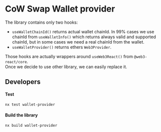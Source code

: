 # CoW Swap Wallet provider

The library contains only two hooks:
 - `useWalletChainId()` returns actual wallet chainId. In 99% cases we use chainId from `useWalletInfo()` which returns always valid and supported chainId, but in some cases we need a real chainId from the wallet.
 - `useWalletProvider()` returns ethers `Web3Provider`.

Those hooks are actually wrappers around `useWeb3React()` from `@web3-react/core`.  
Once we decide to use other library, we can easily replace it.  

## Developers

#### Test

```
nx test wallet-provider
```

#### Build the library

```
nx build wallet-provider
```
